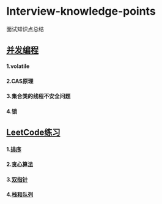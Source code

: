 # Interview-knowledge-points
面试知识点总结
## [并发编程](https://github.com/Hi-world-DF/Interview-knowledge-points/blob/master/Concurrent/README.md)
#### 1.volatile
#### 2.CAS原理
#### 3.集合类的线程不安全问题
#### 4.锁
## [LeetCode练习](https://github.com/Hi-world-DF/Interview-knowledge-points/blob/master/LeetCode/README.md#leetcode%E5%88%B7%E9%A2%98)
#### 1.[排序](https://github.com/Hi-world-DF/Interview-knowledge-points/blob/master/LeetCode/README.md#2%E6%8E%92%E5%BA%8F)
#### 2.[贪心算法](https://github.com/Hi-world-DF/Interview-knowledge-points/blob/master/LeetCode/README.md#3%E8%B4%AA%E5%BF%83%E7%AE%97%E6%B3%95)
#### 3.[双指针](https://github.com/Hi-world-DF/Interview-knowledge-points/blob/master/LeetCode/README.md#1%E5%8F%8C%E6%8C%87%E9%92%88%E9%97%AE%E9%A2%98)
#### 4.[栈和队列]()
